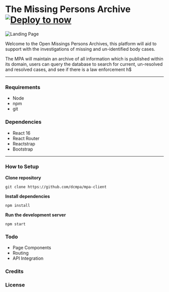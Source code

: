 # The Missing Persons Archive  [![Deploy to now](https://deploy.now.sh/static/button.svg)](https://deploy.now.sh/?repo=https://github.com/koolamusic/mpa-react)

![Landing Page](https://imgur.com/wC4N1Gq)

Welcome to the Open Missings Persons Archives, this platform will aid to support with the investigations of missing and un-identified body cases.

The MPA will maintain an archive of all information which is published within its domain,
users can query the database to search for current, un-resolved and resolved cases, and see if there is a law enforcement h$

---
### Requirements 

- Node
- npm
- git 

### Dependencies

- React 16
- React Router
- Reactstrap
- Bootstrap

---
### How to Setup 

**Clone repository**
```
git clone https://github.com/dcmpa/mpa-client
```

**Install dependencies**
```
npm install
```

**Run the development server**
```
npm start
```

### Todo 

- Page Components
- Routing 
- API Integration


### Credits


### License